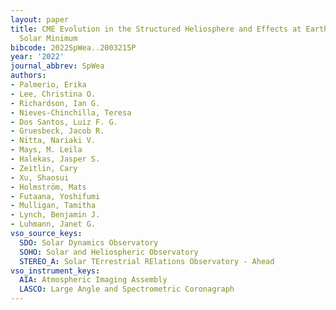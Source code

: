 ```yaml
---
layout: paper
title: CME Evolution in the Structured Heliosphere and Effects at Earth and Mars During
  Solar Minimum
bibcode: 2022SpWea..2003215P
year: '2022'
journal_abbrev: SpWea
authors:
- Palmerio, Erika
- Lee, Christina O.
- Richardson, Ian G.
- Nieves-Chinchilla, Teresa
- Dos Santos, Luiz F. G.
- Gruesbeck, Jacob R.
- Nitta, Nariaki V.
- Mays, M. Leila
- Halekas, Jasper S.
- Zeitlin, Cary
- Xu, Shaosui
- Holmström, Mats
- Futaana, Yoshifumi
- Mulligan, Tamitha
- Lynch, Benjamin J.
- Luhmann, Janet G.
vso_source_keys:
  SDO: Solar Dynamics Observatory
  SOHO: Solar and Heliospheric Observatory
  STEREO_A: Solar TErrestrial RElations Observatory - Ahead
vso_instrument_keys:
  AIA: Atmospheric Imaging Assembly
  LASCO: Large Angle and Spectrometric Coronagraph
---
```

